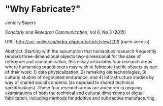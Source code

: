 # "Why Fabricate?"
Jentery Sayers

*Scholarly and Research Communication*, Vol 6, No 3 (2015)

URL: http://src-online.ca/index.php/src/article/view/209 (open access) 

Abstract: Starting with the assumption that humanities research frequently renders three-dimensional objects two-dimensional for the sake of reference and communication, this essay articulates four research areas where humanities practitioners may wish to fabricate tactile objects as part of their work: 1) data physicalization, 2) remaking old technologies, 3) cultural studies of negotiated endurance, and 4) infrastructure studies by way of shared social concerns (as opposed to shared technical specifications). These four research areas are anchored in ongoing examinations of both the technical and cultural dimensions of digital fabrication, including methods for additive and subtractive manufacturing.